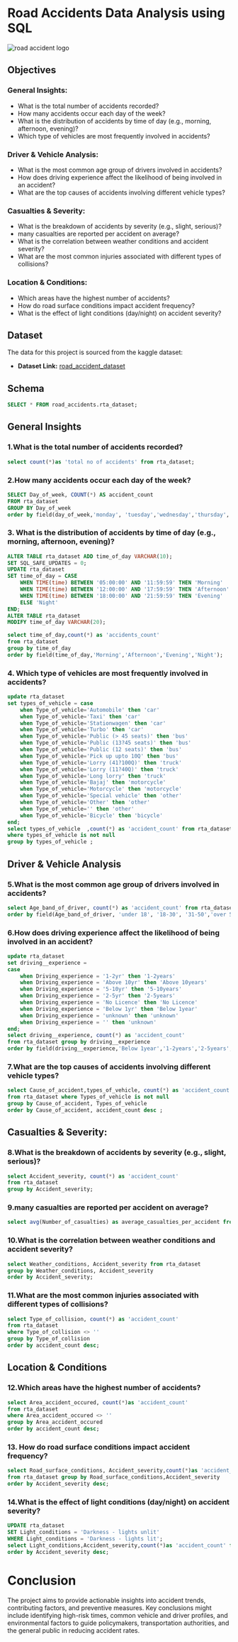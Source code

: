 # Road Accidents Data Analysis using SQL
![road accident logo](https://github.com/RapoluSomesh/road_accidents_sql_project/blob/main/road_accident_image.jpg)

## Objectives

### General Insights:

- What is the total number of accidents recorded?
- How many accidents occur each day of the week?
- What is the distribution of accidents by time of day (e.g., morning, afternoon, evening)?
- Which type of vehicles are most frequently involved in accidents?

### Driver & Vehicle Analysis:

- What is the most common age group of drivers involved in accidents?
- How does driving experience affect the likelihood of being involved in an accident?
- What are the top causes of accidents involving different vehicle types?

### Casualties & Severity:

- What is the breakdown of accidents by severity (e.g., slight, serious)?
- many casualties are reported per accident on average?
- What is the correlation between weather conditions and accident severity?
- What are the most common injuries associated with different types of collisions?

### Location & Conditions:

- Which areas have the highest number of accidents?
- How do road surface conditions impact accident frequency?
- What is the effect of light conditions (day/night) on accident severity?

## Dataset

The data for this project is sourced from the kaggle dataset:

- **Dataset Link:** [road_accident_dataset](https://github.com/RapoluSomesh/road_accidents_sql_project/blob/main/rta_dataset.csv)

## Schema 

```sql
SELECT * FROM road_accidents.rta_dataset;
```
## General Insights

### 1.What is the total number of accidents recorded?

```sql
select count(*)as 'total no of accidents' from rta_dataset;
```
### 2.How many accidents occur each day of the week?
```sql
SELECT Day_of_week, COUNT(*) AS accident_count
FROM rta_dataset
GROUP BY Day_of_week
order by field(day_of_week,'monday', 'tuesday','wednesday','thursday','friday','saturday', 'sunday');
```
### 3. What is the distribution of accidents by time of day (e.g., morning, afternoon, evening)?
```sql
ALTER TABLE rta_dataset ADD time_of_day VARCHAR(10);
SET SQL_SAFE_UPDATES = 0;
UPDATE rta_dataset
SET time_of_day = CASE
    WHEN TIME(time) BETWEEN '05:00:00' AND '11:59:59' THEN 'Morning'
    WHEN TIME(time) BETWEEN '12:00:00' AND '17:59:59' THEN 'Afternoon'
    WHEN TIME(time) BETWEEN '18:00:00' AND '21:59:59' THEN 'Evening'
    ELSE 'Night'
END;
ALTER TABLE rta_dataset
MODIFY time_of_day VARCHAR(20);

select time_of_day,count(*) as 'accidents_count' 
from rta_dataset
group by time_of_day
order by field(time_of_day,'Morning','Afternoon','Evening','Night');
```
### 4. Which type of vehicles are most frequently involved in accidents?
```sql
update rta_dataset 
set types_of_vehicle = case
	when Type_of_vehicle='Automobile' then 'car'
	when Type_of_vehicle='Taxi' then 'car'
    when Type_of_vehicle='Stationwagen' then 'car'
    when Type_of_vehicle='Turbo' then 'car'
    when Type_of_vehicle='Public (> 45 seats)' then 'bus'
    when Type_of_vehicle='Public (13?45 seats)' then 'bus'
    when Type_of_vehicle='Public (12 seats)' then 'bus'
    when Type_of_vehicle='Pick up upto 10Q' then 'bus'
    when Type_of_vehicle='Lorry (41?100Q)' then 'truck'
    when Type_of_vehicle='Lorry (11?40Q)' then 'truck'
    when Type_of_vehicle='Long lorry' then 'truck'
    when Type_of_vehicle='Bajaj' then 'motorcycle'
    when Type_of_vehicle='Motorcycle' then 'motorcycle'
    when Type_of_vehicle='Special vehicle' then 'other'
    when Type_of_vehicle='Other' then 'other'
    when Type_of_vehicle='' then 'other'
    when Type_of_vehicle='Bicycle' then 'bicycle'
end;
select types_of_vehicle  ,count(*) as 'accident_count' from rta_dataset
where types_of_vehicle is not null
group by types_of_vehicle ;
```
## Driver & Vehicle Analysis
### 5.What is the most common age group of drivers involved in accidents?
```sql
select Age_band_of_driver, count(*) as 'accident_count' from rta_dataset group by Age_band_of_driver
order by field(Age_band_of_driver, 'under 18', '18-30', '31-50','over 51','unknown');
```
### 6.How does driving experience affect the likelihood of being involved in an accident?
```sql
update rta_dataset
set driving__experience = 
case
	when Driving_experience = '1-2yr' then '1-2years'
    when Driving_experience = 'Above 10yr' then 'Above 10years'
    when Driving_experience = '5-10yr' then '5-10years'
	when Driving_experience = '2-5yr' then '2-5years'
    when Driving_experience = 'No Licence' then 'No Licence'
    when Driving_experience = 'Below 1yr' then 'Below 1year'
    when Driving_experience = 'unknown' then 'unknown'
    when Driving_experience = '' then 'unknown'    
end;
select driving__experience, count(*) as 'accident_count' 
from rta_dataset group by driving__experience
order by field(driving__experience,'Below 1year','1-2years','2-5years','5-10years','Above 10years','No Licence','unknown');
```
### 7.What are the top causes of accidents involving different vehicle types?
```sql
select Cause_of_accident,types_of_vehicle, count(*) as 'accident_count'  
from rta_dataset where Types_of_vehicle is not null 
group by Cause_of_accident, Types_of_vehicle
order by Cause_of_accident, accident_count desc ;
```
## Casualties & Severity:
### 8.What is the breakdown of accidents by severity (e.g., slight, serious)?
```sql
select Accident_severity, count(*) as 'accident_count' 
from rta_dataset 
group by Accident_severity;
```
### 9.many casualties are reported per accident on average?
```sql
select avg(Number_of_casualties) as average_casualties_per_accident from rta_dataset;
```
### 10.What is the correlation between weather conditions and accident severity?
```sql
select Weather_conditions, Accident_severity from rta_dataset 
group by Weather_conditions, Accident_severity
order by Accident_severity;
```
### 11.What are the most common injuries associated with different types of collisions?
```sql
select Type_of_collision, count(*) as 'accident_count' 
from rta_dataset 
where Type_of_collision <> '' 
group by Type_of_collision 
order by accident_count desc;
```
## Location & Conditions
### 12.Which areas have the highest number of accidents?
```sql
select Area_accident_occured, count(*)as 'accident_count' 
from rta_dataset 
where Area_accident_occured <> '' 
group by Area_accident_occured 
order by accident_count desc;
```
### 13. How do road surface conditions impact accident frequency?
```sql
select Road_surface_conditions, Accident_severity,count(*)as 'accident_count' 
from rta_dataset group by Road_surface_conditions,Accident_severity
order by Accident_severity desc;
```
### 14.What is the effect of light conditions (day/night) on accident severity?
```sql
UPDATE rta_dataset
SET Light_conditions = 'Darkness - lights unlit'
WHERE Light_conditions = 'Darkness - lights lit';
select Light_conditions,Accident_severity,count(*)as 'accident_count' from rta_dataset group by Light_conditions,Accident_severity
order by Accident_severity desc;
```

# Conclusion

The project aims to provide actionable insights into accident trends, contributing factors, and preventive measures. Key conclusions might include identifying high-risk times, common vehicle and driver profiles, and environmental factors to guide policymakers, transportation authorities, and the general public in reducing accident rates.
